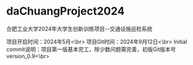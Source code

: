 # daChuangProject2024
 合肥工业大学2024年大学生创新训练项目--交通设施巡检系统

项目开启时间：2024年5月<\br>
项目Git时间：2024年9月12日<\br>
Initial commit说明：项目第一版基本完工，除少数问题需完善，初版Git版本号 version_0.9<\br>